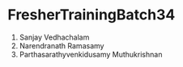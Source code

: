 # FresherTrainingBatch34
1. Sanjay Vedhachalam
2. Narendranath Ramasamy
3. Parthasarathyvenkidusamy Muthukrishnan

